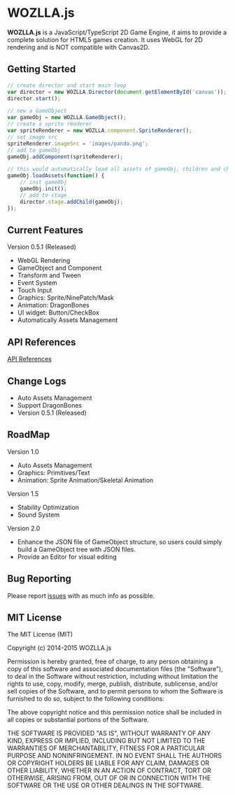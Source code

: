 # WOZLLA.js

**WOZLLA.js** is a JavaScript/TypeScript 2D Game Engine, it aims to provide a complete solution for HTML5
games creation. It uses WebGL for 2D rendering and is NOT compatible with Canvas2D.

## Getting Started

```javascript
// create director and start main loop
var director = new WOZLLA.Director(document.getElementById('canvas'));
director.start();

// new a GameObject
var gameObj = new WOZLLA.GameObject();
// create a sprite renderer
var spriteRenderer = new WOZLLA.component.SpriteRenderer();
// set image src
spriteRenderer.imageSrc = 'images/panda.png';
// add to gameObj
gameObj.addComponent(spriteRenderer);

// this would automatically load all assets of gameObj, children and children's children.
gameObj.loadAssets(function() {
    // init gameObj
    gameObj.init();
    // add to stage
    director.stage.addChild(gameObj);
});
```

## Current Features

Version 0.5.1 (Released)

* WebGL Rendering
* GameObject and Component
* Transform and Tween
* Event System
* Touch Input
* Graphics: Sprite/NinePatch/Mask
* Animation: DragonBones
* UI widget: Button/CheckBox
* Automatically Assets Management

## API References
[API References](http://zzm2q.github.io/WOZLLA.js/docs/api/template.html)


## Change Logs

* Auto Assets Management
* Support DragonBones
* Version 0.5.1 (Released)

## RoadMap

Version 1.0
* Auto Assets Management
* Graphics: Primitives/Text
* Animation: Sprite Animation/Skeletal Animation

Version 1.5
* Stability Optimization
* Sound System

Version 2.0
* Enhance the JSON file of GameObject structure, so users could simply build a GameObject tree with JSON files.
* Provide an Editor for visual editing


## Bug Reporting

Please report [issues](https://github.com/zzm2q/WOZLLA.js/issues) with as much info as possible.

## MIT License

The MIT License (MIT)

Copyright (c) 2014-2015 WOZLLA.js

Permission is hereby granted, free of charge, to any person obtaining a copy
of this software and associated documentation files (the "Software"), to deal
in the Software without restriction, including without limitation the rights
to use, copy, modify, merge, publish, distribute, sublicense, and/or sell
copies of the Software, and to permit persons to whom the Software is
furnished to do so, subject to the following conditions:

The above copyright notice and this permission notice shall be included in all
copies or substantial portions of the Software.

THE SOFTWARE IS PROVIDED "AS IS", WITHOUT WARRANTY OF ANY KIND, EXPRESS OR
IMPLIED, INCLUDING BUT NOT LIMITED TO THE WARRANTIES OF MERCHANTABILITY,
FITNESS FOR A PARTICULAR PURPOSE AND NONINFRINGEMENT. IN NO EVENT SHALL THE
AUTHORS OR COPYRIGHT HOLDERS BE LIABLE FOR ANY CLAIM, DAMAGES OR OTHER
LIABILITY, WHETHER IN AN ACTION OF CONTRACT, TORT OR OTHERWISE, ARISING FROM,
OUT OF OR IN CONNECTION WITH THE SOFTWARE OR THE USE OR OTHER DEALINGS IN THE
SOFTWARE.